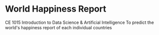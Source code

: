# World Happiness Report
CE 1015 Introduction to Data Science & Artificial Intelligence 
To predict the world's happiness report of each individual countries
